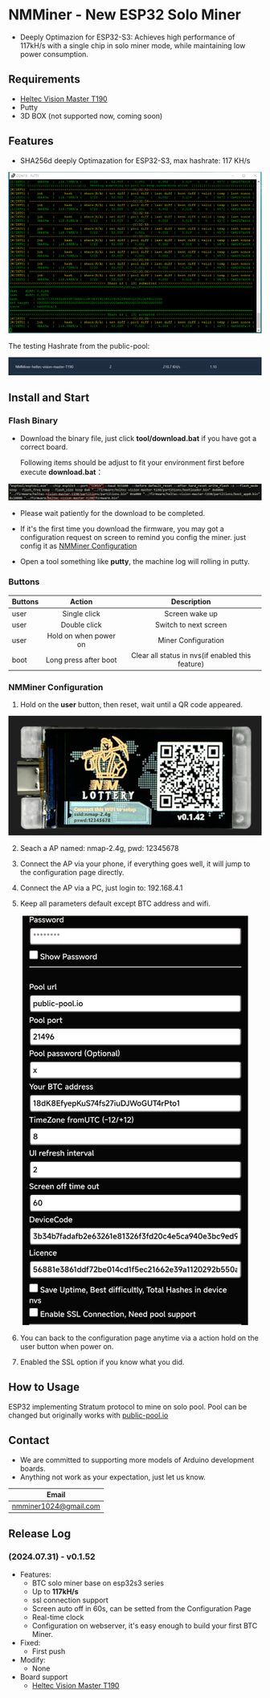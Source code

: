 # NMMiner - New ESP32 Solo Miner

- Deeply Optimazion for ESP32-S3: Achieves high performance of 117kH/s with a single chip in solo miner mode, while maintaining low power consumption.

## Requirements

- [Heltec Vision Master T190](https://www.aliexpress.us/item/1005007449552504.html)
- Putty
- 3D BOX (not supported now, coming soon)

## Features

- SHA256d deeply Optimazation for ESP32-S3, max hashrate: 117 KH/s

<div align="center">
  <img src="fig/share.png" alt="share">
</div>

The testing Hashrate from the public-pool:

![pool](fig/pool.png)

## Install and Start

### Flash Binary

- Download the binary file, just click **tool/download.bat** if you have got a correct board.

  Following items should be adjust to fit your environment first before execute **download.bat**：

<div align="center">
  <img src="fig/download.jpg" alt="download">
</div>


- Please wait patiently for the download to be completed.

- If it's the first time you download the firmware, you may got a configuration request on screen to remind you config the miner. just config it as [NMMiner Configuration](#nmminer-configuration)

- Open a tool something like **putty**, the machine log will rolling in putty.


### Buttons

| Buttons           | Action             | Description             |
| :---------------  | :-----------------:|:-----------------:      |
|user               | Single click       |      Screen wake up     |
|user               | Double click       |  Switch to next screen    |
|user               | Hold on when power on       |      Miner Configuration      |
|boot               | Long press after boot       |  Clear all status in nvs(if enabled this feature)  |

### NMMiner Configuration

1. Hold on the **user** button, then reset, wait until a QR code appeared.

<div align="center">
  <img src="fig/nmap.png" alt="AP Config">
</div>

2. Seach a AP named: nmap-2.4g, pwd: 12345678

3. Connect the AP via your phone, if everything goes well, it will jump to the configuration page directly.

4. Connect the AP via a PC, just login to: 192.168.4.1

5. Keep all parameters default except BTC address and wifi.

<div align="center">
  <img src="fig/config.jpg" alt="config">
</div>

6. You can back to the configuration page anytime via a action hold on the user button when power on.

7. Enabled the SSL option if you know what you did.


## How to Usage

ESP32 implementing Stratum protocol to mine on solo pool. Pool can be changed but originally works with [public-pool.io](https://web.public-pool.io/)


## Contact
- We are committed to supporting more models of Arduino development boards.
- Anything not work as your expectation, just let us know.

| Email                   |
| :-----------------:     |
|nmminer1024@gmail.com    |


## Release Log
### (2024.07.31) - v0.1.52
- Features:
  - BTC solo miner base on esp32s3 series 
  - Up to **117kH/s** 
  - ssl connection support
  - Screen auto off in 60s, can be setted from the Configuration Page
  - Real-time clock
  - Configuration on webserver, it's easy enough to build your first BTC Miner.
- Fixed:
  - First push 
- Modify:
  - None
- Board support
  - [Heltec Vision Master T190](https://www.aliexpress.us/item/1005007449552504.html)
